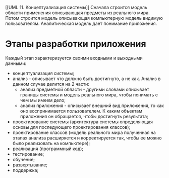 [[UML 11. Концептуализация системы]]
Сначала строится модель области применения описывающая предметы из реального мира. Потом строится модель описывающая компьютерную модель видимую пользователям.
Аналитическая модель дает понимание приложения. 

# Этапы разработки приложения
Каждый этап характеризуется своими входными и выходными данными:
- концептуализация системы;
- анализ - описывает что должно быть достигнуто, а не как. Анализ в данном случае делится на 2 части:
	- анализ предметной области - другими словами описывает границы системы и модель реального мира, чтобы понимать с чем мы имеем дело;
	- анализ приложения - описывает внешний вид приложения, то как оно воспринимается пользователем. К каким объектам приложения он обращается, чтобы достигнуть результата; 
- проектирование системы (архитектура системы определяющая основы для последующего проектирования классов);
- проектирование классов (модель реального мира полученная на этапах анализа расширяется и корректируется так, чтобы ее можно было реализовать на компьютере);
- реализация (программный код);
- тестирование;
- обучение;
- развертывание;
- поддержка;